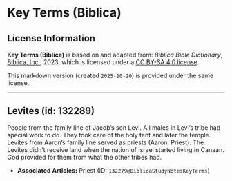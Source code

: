 # Key Terms (Biblica)

## License Information

**Key Terms (Biblica)** is based on and adapted from: _Biblica Bible Dictionary_, [Biblica, Inc.](https://www.biblica.com/), 2023, which is licensed under a [CC BY-SA 4.0 license](https://creativecommons.org/licenses/by-sa/4.0/legalcode.en).

This markdown version (created `2025-10-20`) is provided under the same license.



--------------------------------

## Levites (id: 132289)

People from the family line of Jacob’s son Levi. All males in Levi’s tribe had special work to do. They took care of the holy tent and later the temple. Levites from Aaron’s family line served as priests (Aaron, Priest). The Levites didn’t receive land when the nation of Israel started living in Canaan. God provided for them from what the other tribes had.

* **Associated Articles:** Priest (ID: `132279@BiblicaStudyNotesKeyTerms`)

